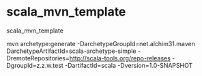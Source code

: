 # scala_mvn_template
scala_mvn_template


mvn archetype:generate -DarchetypeGroupId=net.alchim31.maven DarchetypeArtifactId=scala-archetype-simple -DremoteRepositories=http://scala-tools.org/repo-releases -DgroupId=z.z.w.test -DartifactId=scala -Dversion=1.0-SNAPSHOT
